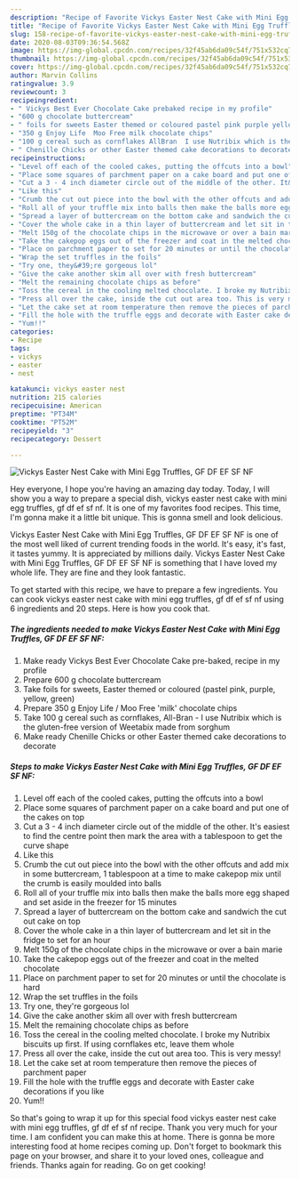 ```yaml
---
description: "Recipe of Favorite Vickys Easter Nest Cake with Mini Egg Truffles, GF DF EF SF NF"
title: "Recipe of Favorite Vickys Easter Nest Cake with Mini Egg Truffles, GF DF EF SF NF"
slug: 158-recipe-of-favorite-vickys-easter-nest-cake-with-mini-egg-truffles-gf-df-ef-sf-nf
date: 2020-08-03T09:36:54.568Z
image: https://img-global.cpcdn.com/recipes/32f45ab6da09c54f/751x532cq70/vickys-easter-nest-cake-with-mini-egg-truffles-gf-df-ef-sf-nf-recipe-main-photo.jpg
thumbnail: https://img-global.cpcdn.com/recipes/32f45ab6da09c54f/751x532cq70/vickys-easter-nest-cake-with-mini-egg-truffles-gf-df-ef-sf-nf-recipe-main-photo.jpg
cover: https://img-global.cpcdn.com/recipes/32f45ab6da09c54f/751x532cq70/vickys-easter-nest-cake-with-mini-egg-truffles-gf-df-ef-sf-nf-recipe-main-photo.jpg
author: Marvin Collins
ratingvalue: 3.9
reviewcount: 3
recipeingredient:
- " Vickys Best Ever Chocolate Cake prebaked recipe in my profile"
- "600 g chocolate buttercream"
- " foils for sweets Easter themed or coloured pastel pink purple yellow green"
- "350 g Enjoy Life  Moo Free milk chocolate chips"
- "100 g cereal such as cornflakes AllBran  I use Nutribix which is the glutenfree version of Weetabix made from sorghum"
- " Chenille Chicks or other Easter themed cake decorations to decorate"
recipeinstructions:
- "Level off each of the cooled cakes, putting the offcuts into a bowl"
- "Place some squares of parchment paper on a cake board and put one of the cakes on top"
- "Cut a 3 - 4 inch diameter circle out of the middle of the other. It&#39;s easiest to find the centre point then mark the area with a tablespoon to get the curve shape"
- "Like this"
- "Crumb the cut out piece into the bowl with the other offcuts and add mix in some buttercream, 1 tablespoon at a time to make cakepop mix until the crumb is easily moulded into balls"
- "Roll all of your truffle mix into balls then make the balls more egg shaped and set aside in the freezer for 15 minutes"
- "Spread a layer of buttercream on the bottom cake and sandwich the cut out cake on top"
- "Cover the whole cake in a thin layer of buttercream and let sit in the fridge to set for an hour"
- "Melt 150g of the chocolate chips in the microwave or over a bain marie"
- "Take the cakepop eggs out of the freezer and coat in the melted chocolate"
- "Place on parchment paper to set for 20 minutes or until the chocolate is hard"
- "Wrap the set truffles in the foils"
- "Try one, they&#39;re gorgeous lol"
- "Give the cake another skim all over with fresh buttercream"
- "Melt the remaining chocolate chips as before"
- "Toss the cereal in the cooling melted chocolate. I broke my Nutribix biscuits up first. If using cornflakes etc, leave them whole"
- "Press all over the cake, inside the cut out area too. This is very messy!"
- "Let the cake set at room temperature then remove the pieces of parchment paper"
- "Fill the hole with the truffle eggs and decorate with Easter cake decorations if you like"
- "Yum!!"
categories:
- Recipe
tags:
- vickys
- easter
- nest

katakunci: vickys easter nest 
nutrition: 215 calories
recipecuisine: American
preptime: "PT34M"
cooktime: "PT52M"
recipeyield: "3"
recipecategory: Dessert

---
```



![Vickys Easter Nest Cake with Mini Egg Truffles, GF DF EF SF NF](https://img-global.cpcdn.com/recipes/32f45ab6da09c54f/751x532cq70/vickys-easter-nest-cake-with-mini-egg-truffles-gf-df-ef-sf-nf-recipe-main-photo.jpg)

Hey everyone, I hope you're having an amazing day today. Today, I will show you a way to prepare a special dish, vickys easter nest cake with mini egg truffles, gf df ef sf nf. It is one of my favorites food recipes. This time, I'm gonna make it a little bit unique. This is gonna smell and look delicious.



Vickys Easter Nest Cake with Mini Egg Truffles, GF DF EF SF NF is one of the most well liked of current trending foods in the world. It's easy, it's fast, it tastes yummy. It is appreciated by millions daily. Vickys Easter Nest Cake with Mini Egg Truffles, GF DF EF SF NF is something that I have loved my whole life. They are fine and they look fantastic.


To get started with this recipe, we have to prepare a few ingredients. You can cook vickys easter nest cake with mini egg truffles, gf df ef sf nf using 6 ingredients and 20 steps. Here is how you cook that.

##### The ingredients needed to make Vickys Easter Nest Cake with Mini Egg Truffles, GF DF EF SF NF:

1. Make ready  Vickys Best Ever Chocolate Cake pre-baked, recipe in my profile
1. Prepare 600 g chocolate buttercream
1. Take  foils for sweets, Easter themed or coloured (pastel pink, purple, yellow, green)
1. Prepare 350 g Enjoy Life / Moo Free &#39;milk&#39; chocolate chips
1. Take 100 g cereal such as cornflakes, All-Bran - I use Nutribix which is the gluten-free version of Weetabix made from sorghum
1. Make ready  Chenille Chicks or other Easter themed cake decorations to decorate




##### Steps to make Vickys Easter Nest Cake with Mini Egg Truffles, GF DF EF SF NF:

1. Level off each of the cooled cakes, putting the offcuts into a bowl
1. Place some squares of parchment paper on a cake board and put one of the cakes on top
1. Cut a 3 - 4 inch diameter circle out of the middle of the other. It&#39;s easiest to find the centre point then mark the area with a tablespoon to get the curve shape
1. Like this
1. Crumb the cut out piece into the bowl with the other offcuts and add mix in some buttercream, 1 tablespoon at a time to make cakepop mix until the crumb is easily moulded into balls
1. Roll all of your truffle mix into balls then make the balls more egg shaped and set aside in the freezer for 15 minutes
1. Spread a layer of buttercream on the bottom cake and sandwich the cut out cake on top
1. Cover the whole cake in a thin layer of buttercream and let sit in the fridge to set for an hour
1. Melt 150g of the chocolate chips in the microwave or over a bain marie
1. Take the cakepop eggs out of the freezer and coat in the melted chocolate
1. Place on parchment paper to set for 20 minutes or until the chocolate is hard
1. Wrap the set truffles in the foils
1. Try one, they&#39;re gorgeous lol
1. Give the cake another skim all over with fresh buttercream
1. Melt the remaining chocolate chips as before
1. Toss the cereal in the cooling melted chocolate. I broke my Nutribix biscuits up first. If using cornflakes etc, leave them whole
1. Press all over the cake, inside the cut out area too. This is very messy!
1. Let the cake set at room temperature then remove the pieces of parchment paper
1. Fill the hole with the truffle eggs and decorate with Easter cake decorations if you like
1. Yum!!




So that's going to wrap it up for this special food vickys easter nest cake with mini egg truffles, gf df ef sf nf recipe. Thank you very much for your time. I am confident you can make this at home. There is gonna be more interesting food at home recipes coming up. Don't forget to bookmark this page on your browser, and share it to your loved ones, colleague and friends. Thanks again for reading. Go on get cooking!
